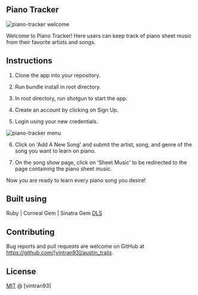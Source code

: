 ## Piano Tracker

![piano-tracker welcome](https://user-images.githubusercontent.com/78582898/187096120-9c23d44a-594d-4119-93d5-f36e741a1cee.PNG)

Welcome to Piano Tracker! Here users can keep track of piano sheet music from their favorite artists and songs. 

## Instructions

1. Clone the app into your repository.

2. Run bundle install in root directory.

3. In root directory, run shotgun to start the app.

4. Create an account by clicking on Sign Up.

5. Login using your new credentials.

![piano-tracker menu](https://user-images.githubusercontent.com/78582898/187095940-1209597b-0b8f-4441-a186-66ff05f9dd02.PNG)

6. Click on 'Add A New Song' and submit the artist, song, and genre of the song you want to learn on piano.

7. On the song show page, click on 'Sheet Music' to be redirected to the page containing the piano sheet music.

Now you are ready to learn every piano song you desire!

## Built using

Ruby | Corneal Gem | Sinatra Gem [DLS](https://en.wikipedia.org/wiki/Domain-specific_language)

## Contributing

Bug reports and pull requests are welcome on GitHub at https://github.com/[vintran93]/austin_trails.

## License

[MIT](https://opensource.org/licenses/MIT) @ [vintran93]

